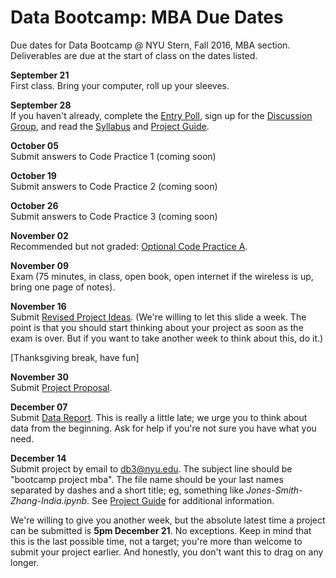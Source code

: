 # Data Bootcamp:  MBA Due Dates

Due dates for Data Bootcamp @ NYU Stern, Fall 2016, MBA section.  Deliverables are due at the start of class on the dates listed.

**September 21** <br> First class.  Bring your computer, roll up your sleeves.

**September 28** <br> If you haven't already, complete the [Entry Poll](https://docs.google.com/forms/d/e/1FAIpQLSdiVdav2f6RFCiopp3MGHZRX6PKR5MA77z2NrFrdXV8eFFgaQ/viewform), sign up for the [Discussion Group](https://piazza.com/nyu/fall2016/econgb2313), and read the [Syllabus](https://github.com/NYUDataBootcamp/Materials/blob/master/Documents/bootcamp_syllabus.pdf) and [Project Guide](https://github.com/NYUDataBootcamp/Materials/blob/master/Documents/bootcamp_project.pdf).

**October 05** <br> Submit answers to Code Practice 1 (coming soon)<!-- [Code Practice #1](https://github.com/NYUDataBootcamp/Materials/blob/master/Documents/bootcamp_practice_1.pdf). -->

**October 19** <br> Submit answers to Code Practice 2 (coming soon)<!-- [Code Practice #2](https://github.com/NYUDataBootcamp/Materials/blob/master/Documents/bootcamp_practice_2.pdf). -->

**October 26** <br> Submit answers to Code Practice 3 (coming soon)<!-- [Code Practice #3](https://github.com/NYUDataBootcamp/Materials/blob/master/Documents/bootcamp_practice_3.pdf). -->


**November 02** <br> Recommended but not graded:  [Optional Code Practice A](https://github.com/NYUDataBootcamp/Materials/blob/master/Code/IPython/bootcamp_practice_a.ipynb).

**November 09** <br> Exam (75 minutes, in class, open book, open internet if the wireless is up, bring one page of notes).


**November 16** <br> Submit [Revised Project Ideas](https://github.com/NYUDataBootcamp/Materials/blob/master/Documents/bootcamp_project.pdf).
(We're willing to let this slide a week.  The point is that you should start thinking
about your project as soon as the exam is over.  But if you want to take another week to think about this, do it.)

<!--
Recommended but not graded:  [Optional Code Practice B](https://github.com/NYUDataBootcamp/Materials/blob/master/Documents/bootcamp_practice_b.pdf).
-->

[Thanksgiving break, have fun]

**November 30** <br> Submit [Project Proposal](https://github.com/NYUDataBootcamp/Materials/blob/master/Documents/bootcamp_project.pdf).

**December 07** <br> Submit [Data Report](https://github.com/NYUDataBootcamp/Materials/blob/master/Documents/bootcamp_project.pdf).  This is really a little late; we urge you to think about data from the beginning. Ask for help if you're not sure you have what you need.

<!--
Recommended but not graded: [Optional Code Practice C](https://github.com/NYUDataBootcamp/Materials/blob/master/Documents/bootcamp_practice_c.pdf).
-->


**December 14** <br> Submit project by email to db3@nyu.edu. The subject line should be "bootcamp project mba".  The file name should be your last names separated by dashes and a short title;  eg, something like *Jones-Smith-Zhang-India.ipynb*. See [Project Guide](https://github.com/NYUDataBootcamp/Materials/blob/master/Documents/bootcamp_project.pdf) for additional information.

We're willing to give you another week, but the absolute latest time a project can be submitted is **5pm December 21**.  No exceptions.  Keep in mind that this is the last possible time, not a target; you're more than welcome to submit your project earlier.  And honestly, you don't want this to drag on any longer.

